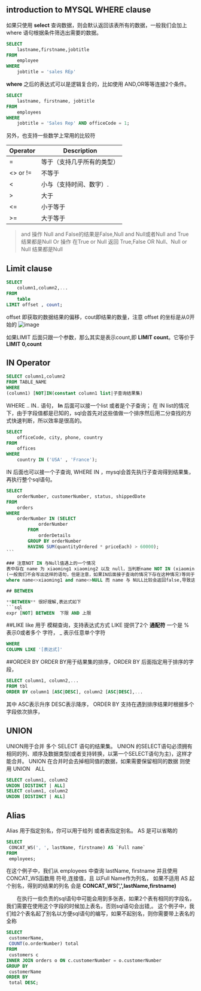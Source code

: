 
## introduction to MYSQL WHERE clause
   如果只使用 **select** 查询数据，则会默认返回该表所有的数据，一般我们会加上 where 语句根据条件筛选出需要的数据。
   
```sql
SELECT 
    lastname,firstname,jobtitle
FROM
    employee
WHERE 
    jobtitle = 'sales REp'

```
**where** 之后的表达式可以是逻辑复合的，比如使用 AND,OR等等连接2个条件。
```sql
SELECT 
    lastname, firstname, jobtitle
FROM
    employees
WHERE
    jobtitle = 'Sales Rep' AND officeCode = 1;
```

另外，也支持一些数学上常用的比较符


Operator  | Description 
---|---
=| 等于（支持几乎所有的类型）
<> or != |	不等于
<  |	小与（支持时间、数字）.
>  |	大于
<= |	小于等于
>= |    大于等于

> and 操作 Null and False的结果是False,Null and Null或者Null and True 结果都是Null
> Or 操作 在True or Null 返回 True,False OR Null、Null or Null  结果都是Null

## Limit clause

```sql
SELECT 
    column1,column2,...
FROM
    table
LIMIT offset , count;
```
offset 即获取的数据结果的偏移，cout即结果的数量，注意 offset 的坐标是从0开始的
![image](http://www.mysqltutorial.org/wp-content/uploads/2011/03/mysql-limit-offset.jpg)

如果LIMIT 后面只跟一个参数，那么其实是表示count,即 **LIMIT count**。它等价于 **LIMIT 0,count**

## IN Operator
```sql
SELECT column1,column2
FROM TABLE_NAME 
WHERE 
(column1) [NOT]IN(constant column1 list|子查询结果集)
```
WHERE .. IN.. 语句， **In** 后面可以接一个list 或者是个子查询；
在 IN list的情况下，由于字段值都是已知的，sql会首先对这些值做一个排序然后用二分查找的方式快速判断，所以效率是很高的。
```sql
SELECT 
    officeCode, city, phone, country
FROM
    offices
WHERE
    country IN ('USA' , 'France');
```
IN  后面也可以接一个子查询, WHERE IN ，mysql会首先执行子查询得到结果集，再执行整个sql语句。
```sql
SELECT 
    orderNumber, customerNumber, status, shippedDate
FROM
    orders
WHERE
    orderNumber IN (SELECT 
            orderNumber
        FROM
            orderDetails
        GROUP BY orderNumber
        HAVING SUM(quantityOrdered * priceEach) > 60000);
```　
　
### 注意NOT IN 与Null值遇上的一个情况
表中存在 name 为 xiaoming1 xiaoming2 以及 null，当判断name NOT IN (xiaoming1 ,NULL)
(一般我们不会写出这样的语句，但是注意，如果IN后面接子查询的情况下存在这种情况)等同于
where name<>xiaoming1 and name<>NULL 而 name 与 NULL比较会返回false,导致这个表示式的值一定是false,**所以我们在子查询中应该过滤掉NULL的情况**

## BETWEEN 

**BETWEEN** 很好理解,表达式如下
```sql
expr [NOT] BETWEEN  下限 AND 上限
```

##LIKE
like 用于 模糊查询，支持表达式方式
LIKE 提供了2个 **通配符** 一个是 % 表示0或者多个 字符， _ 表示任意单个字符
```sql
WHERE 
COLUMN LIKE '[表达式]'
```

##ORDER BY
ORDER BY用于结果集的排序，ORDER BY 后面指定用于排序的字段，
```sql
SELECT column1, column2,...
FROM tbl
ORDER BY column1 [ASC|DESC], column2 [ASC|DESC],...
```
其中 ASC表示升序 DESC表示降序， ORDER BY 支持在遇到排序结果时根据多个字段依次排序，

## UNION
UNION用于合并 多个 SELECT 语句的结果集。
UNION 的SELECT语句必须拥有相同的列、顺序及数据类型(或者支持转换，以第一个SELECT语句为主)，这样才能合并。
UNION 在合并时会去掉相同值的数据，如果需要保留相同的数据 则使用 UNION　ALL
```sql
SELECT column1, column2
UNION [DISTINCT | ALL]
SELECT column1, column2
UNION [DISTINCT | ALL]
```

## Alias
Alias  用于指定别名，你可以用于给列 或者表指定别名。
AS 是可以省略的

```sql
SELECT
 CONCAT_WS(', ', lastName, firstname) AS `Full name`
FROM
 employees;
```

在这个例子中，我们从 employees 中查询 lastName, firstname 并且使用 CONCAT_WS函数用 符号,连接值，且 以Full Name作为列名，
如果不适用 AS 起个别名，得到的结果的列名 会是 **CONCAT_WS(',',lastName,firstname)**

　　在执行一些负责的sql语句中可能会用到多张表，如果2个表有相同的字段名，我们需要在使用这个字段的时候加上表名，否则sql语句会出错,。
这个例子中，我们给2个表名起了别名以方便sql语句的编写，如果不起别名，则你需要带上表名的全称

```sql
SELECT
 customerName,
 COUNT(o.orderNumber) total
FROM
 customers c
INNER JOIN orders o ON c.customerNumber = o.customerNumber
GROUP BY
 customerName
ORDER BY
 total DESC;
```




